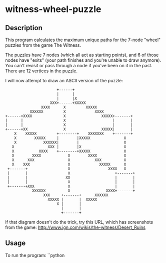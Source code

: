 # witness-wheel-puzzle

## Description

This program calculates the maximum unique paths for the 7-node "wheel" puzzles from the game The Witness.

The puzzles have 7 nodes (which all act as starting points), and 6 of those nodes have "exits" (your path finishes and you're unable to draw anymore). You can't revisit or pass through a node if you've been on it in the past. There are 12 vertices in the puzzle.

I will now attempt to draw an ASCII version of the puzzle:

                           +------+
                           |      |
                           |      |X
                        XXX+------+XXXXX
                    XXXX      X         XXXXX
               XXXXXX         X             XXXX
    +------+XXXX              X                XXXXX+-------+
    |      |                  X                     |       |
    |      |                  X                     |       |
    +------+XX                X                XXXXX|       |
        X    XXXXX         +--------+    XXXXXXX    +-------+
        X        XXXXX     |        |XXXXX               X
        X            XXXXXX|        |                    X
       X               XXX |        |X                   X
       X           XXXX    +--------+XXXXX               X
       X        XXXX            X        XXXX            X
       X      XXX               X           XXX          X
       X    XXX                 X             XXXXX      X
     +-------+                  X                 XXXX   X
     |       |                  X                    +-------+
     |       |                 XX                    |       |
     |       |                  X                    |       |
     +-------+XXX               X                    |       |
                XXXXXX          X                XXXX+-------+
                     XXX     +-------+      XXXXXX
                       XXXXX |       |  XXXXX
                           X |       |
                             |       |
                             +-------+

If that diagram doesn't do the trick, try this URL, which has screenshots from the game: http://www.ign.com/wikis/the-witness/Desert_Ruins

## Usage

To run the program: ``python